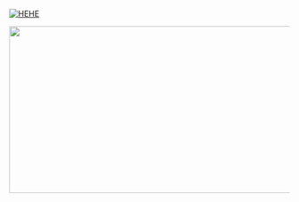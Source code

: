 [![HEHE](https://www.tumblr.com/daradadaddaxadadadadadadad/757574743711973376/hehe)](https://www.tumblr.com/daradadaddaxadadadadadadad/757574743711973376/hehe)

[<img src="https://www.tumblr.com/daradadaddaxadadadadadadad/757574743711973376/hehe" width="600" height="300"
/>](https://www.tumblr.com/daradadaddaxadadadadadadad/757574743711973376/hehe)
